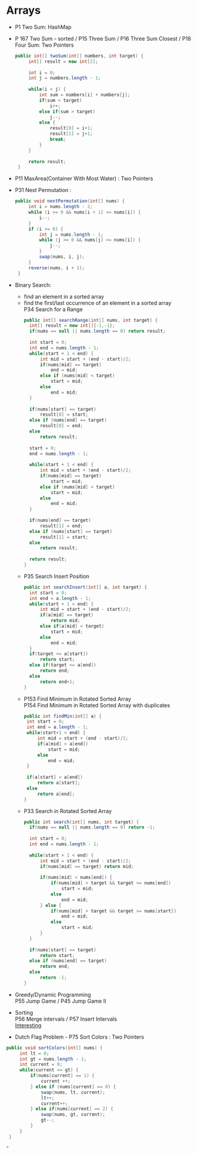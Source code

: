 # Arrays

* P1 Two Sum: HashMap
* P 167 Two Sum - sorted / P15 Three Sum / P16 Three Sum Closest / P18 Four Sum: Two Pointers 
   ```java
   public int[] twoSum(int[] numbers, int target) {
        int[] result = new int[2];
        
        int i = 0;
        int j = numbers.length - 1;
        
        while(i < j) {
            int sum = numbers[i] + numbers[j];
            if(sum < target)
                i++;
            else if(sum > target)
                j--;
            else {
                result[0] = i+1;
                result[1] = j+1;
                break;
            }
        }
        
        return result;
    }
* P11 MaxArea(Container With Most Water) : Two Pointers
* P31 Next Permutation : 
   ```java
   public void nextPermutation(int[] nums) {
        int i = nums.length - 2;
        while (i >= 0 && nums[i + 1] <= nums[i]) {
            i--;
        }
        if (i >= 0) {
            int j = nums.length - 1;
            while (j >= 0 && nums[j] <= nums[i]) {
                j--;
            }
            swap(nums, i, j);
        }
        reverse(nums, i + 1);
    }


* Binary Search:
   * find an element in a sorted array
   * find the first/last occurrence of an element in a sorted array           
     P34  Search for a Range
      ```java
      public int[] searchRange(int[] nums, int target) {
        int[] result = new int[]{-1,-1};
        if(nums == null || nums.length == 0) return result;
        
        int start = 0;
        int end = nums.length - 1;
        while(start + 1 < end) {
            int mid = start + (end - start)/2;
            if(nums[mid] == target)
                end = mid;
            else if (nums[mid] < target)
                start = mid;
            else 
                end = mid;
        }
        
        if(nums[start] == target)
            result[0] = start;
        else if (nums[end] == target)
            result[0] = end;
        else 
            return result;
        
        start = 0; 
        end = nums.length - 1;
        
        while(start + 1 < end) {
            int mid = start + (end - start)/2;
            if(nums[mid] == target)
                start = mid;
            else if (nums[mid] < target)
                start = mid;
            else 
                end = mid;
        }
        
        if(nums[end] == target)
            result[1] = end;
        else if (nums[start] == target)
            result[1] = start;
        else 
            return result;
        
        return result;
      }
   * P35 Search Insert Position 
      ```java
      public int searchInsert(int[] a, int target) {
        int start = 0;
        int end = a.length - 1;
        while(start + 1 < end) {
            int mid = start + (end - start)/2;
            if(a[mid] == target)
                return mid;
            else if(a[mid] < target)
                start = mid;
            else
                end = mid;
        }
        if(target <= a[start])
            return start;
        else if(target <= a[end])
            return end;
        else
            return end+1;
      }
   * P153 Find Minimum in Rotated Sorted Array        
     P154 Find Minimum in Rotated Sorted Array with duplicates
       ```java
       public int findMin(int[] a) {
        int start = 0;
        int end = a.length - 1;
        while(start+1 < end) {
            int mid = start + (end - start)/2;
            if(a[mid] > a[end])
                start = mid;
            else
                end = mid;
        }
        
        if(a[start] < a[end])
            return a[start];
        else 
            return a[end];
      }    
   * P33 Search in Rotated Sorted Array 
      ```java
      public int search(int[] nums, int target) {
        if(nums == null || nums.length == 0) return -1;
        
        int start = 0;
        int end = nums.length - 1;
        
        while(start + 1 < end) {
            int mid = start + (end - start)/2;
            if(nums[mid] == target) return mid;
            
            if(nums[mid] < nums[end]) {
                if(nums[mid] < target && target <= nums[end])
                    start = mid;
                else 
                    end = mid;
            } else {
                if(nums[mid] > target && target >= nums[start])
                    end = mid;
                else 
                    start = mid;
            }
        }
        
        if(nums[start] == target)
            return start;
        else if (nums[end] == target)
            return end;
        else
            return -1;
      }
  
 * Greedy/Dynamic Programming            
   P55 Jump Game / P45 Jump Game II
   
 * Sorting           
   P56 Merge intervals / P57 Insert Intervals            
   [Interesting](https://www.jiuzhang.com/solution/insert-interval/)
   
  * Dutch Flag Problem - P75 Sort Colors : Two Pointers
   ```java
   public void sortColors(int[] nums) {
        int lt = 0; 
        int gt = nums.length - 1;
        int current = 0;
        while(current <= gt) {
            if(nums[current] == 1) {
                current ++;
            } else if (nums[current] == 0) {
                swap(nums, lt, current);
                lt++;
                current++;
            } else if(nums[current] == 2) {
                swap(nums, gt, current);
                gt--;
            }
        }
    }
 
 * 
